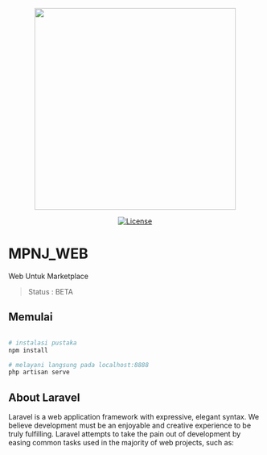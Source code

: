 <p align="center"><img src="https://seeklogo.com/images/F/facebook-marketplace-logo-46A976DABC-seeklogo.com.png" width="400"></p>

<p align="center">
<a href="#"><img src="https://poser.pugx.org/laravel/framework/license.svg" alt="License"></a>
</p>

# MPNJ_WEB

Web Untuk Marketplace

> Status : BETA

## Memulai
```bash

# instalasi pustaka
npm install

# melayani langsung pada localhost:8888
php artisan serve


```
## About Laravel

Laravel is a web application framework with expressive, elegant syntax. We believe development must be an enjoyable and creative experience to be truly fulfilling. Laravel attempts to take the pain out of development by easing common tasks used in the majority of web projects, such as:
